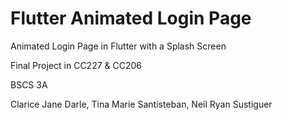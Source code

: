 # Flutter Animated Login Page
Animated Login Page in Flutter with a Splash Screen

Final Project in CC227 & CC206

BSCS 3A

Clarice Jane Darle, Tina Marie Santisteban, Neil Ryan Sustiguer